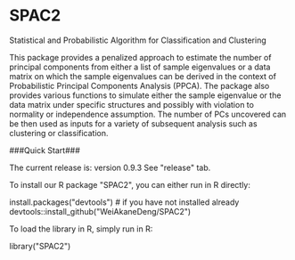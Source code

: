 # SPAC2
Statistical and Probabilistic Algorithm for Classification and Clustering

This package provides a penalized approach to estimate the number of principal components from either a list of sample eigenvalues or a data matrix on which the sample eigenvalues can be derived in the context of Probabilistic Principal Components Analysis (PPCA). The package also provides various functions to simulate either the sample eigenvalue or the data matrix under specific structures and possibly with violation to normality or independence assumption. The number of PCs uncovered can be then used as inputs for a variety of subsequent analysis such as clustering or classification.

###Quick Start###

The current release is: version 0.9.3 See "release" tab.

To install our R package "SPAC2", you can either run in R directly:

install.packages("devtools") # if you have not installed already devtools::install_github("WeiAkaneDeng/SPAC2")

To load the library in R, simply run in R:

library("SPAC2")
